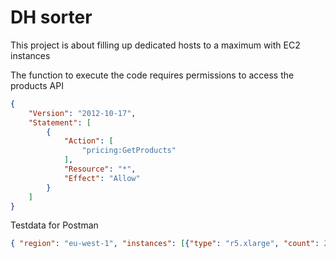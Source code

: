 # DH sorter

This project is about filling up dedicated hosts to a maximum with EC2 instances


The function to execute the code requires permissions to access the products API
```json
{
    "Version": "2012-10-17",
    "Statement": [
        {
            "Action": [
                "pricing:GetProducts"
            ],
            "Resource": "*",
            "Effect": "Allow"
        }
    ]
}
```


Testdata for Postman
```json
{ "region": "eu-west-1", "instances": [{"type": "r5.xlarge", "count": 2}, {"type": "r5b.xlarge", "count": 3}, {"type": "t3.xlarge", "count": 2}, {"type": "t3.nano", "count": 22}]}
```